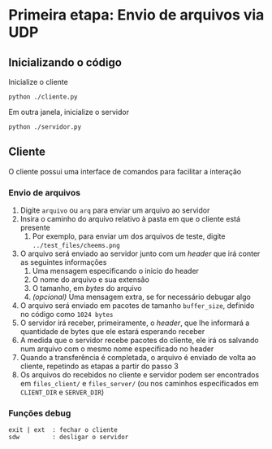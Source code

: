 # Primeira etapa: Envio de arquivos via UDP

## Inicializando o código

Inicialize o cliente

    python ./cliente.py

Em outra janela, inicialize o servidor

    python ./servidor.py

## Cliente

O cliente possui uma interface de comandos para facilitar a interação

### Envio de arquivos

1. Digite `arquivo` ou `arq` para enviar um arquivo ao servidor
2. Insira o caminho do arquivo relativo à pasta em que o cliente está presente
   1. Por exemplo, para enviar um dos arquivos de teste, digite `../test_files/cheems.png`
3. O arquivo será enviado ao servidor junto com um *header* que irá conter as seguintes informações
   1. Uma mensagem especificando o inicio do header
   2. O nome do arquivo e sua extensão
   3. O tamanho, em *bytes* do arquivo
   4. *(opcional)* Uma mensagem extra, se for necessário debugar algo
4. O arquivo será enviado em pacotes de tamanho `buffer_size`, definido no código como `1024 bytes`
5. O servidor irá receber, primeiramente, o *header*, que lhe informará a quantidade de bytes que ele estará esperando receber
6. A medida que o servidor recebe pacotes do cliente, ele irá os salvando num arquivo com o mesmo nome especificado no header
7. Quando a transferência é completada, o arquivo é enviado de volta ao cliente, repetindo as etapas a partir do passo 3
8. Os arquivos do recebidos no cliente e servidor podem ser encontrados em `files_client/` e `files_server/` (ou nos caminhos especificados em `CLIENT_DIR` e `SERVER_DIR`)

### Funções debug

    exit | ext  : fechar o cliente
    sdw         : desligar o servidor